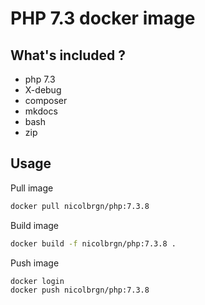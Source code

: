 # PHP 7.3 docker image

## What's included ?

 - php 7.3
 - X-debug
 - composer
 - mkdocs
 - bash
 - zip

## Usage

Pull image
```bash
docker pull nicolbrgn/php:7.3.8
```

Build image
```bash
docker build -f nicolbrgn/php:7.3.8 .
```

Push image
```bash
docker login
docker push nicolbrgn/php:7.3.8
```
